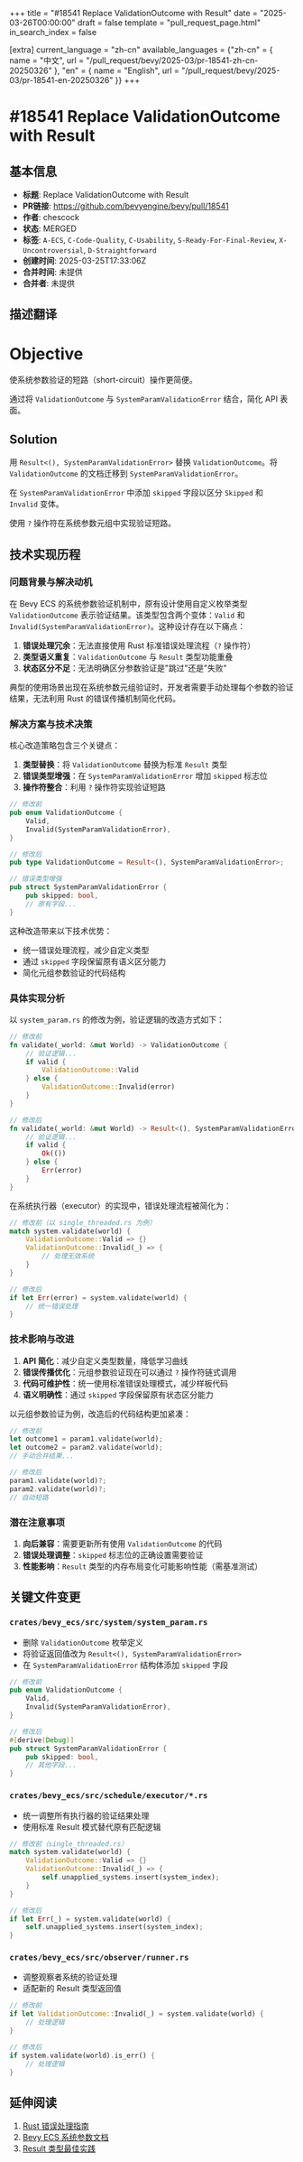 +++
title = "#18541 Replace ValidationOutcome with Result"
date = "2025-03-26T00:00:00"
draft = false
template = "pull_request_page.html"
in_search_index = false

[extra]
current_language = "zh-cn"
available_languages = {"zh-cn" = { name = "中文", url = "/pull_request/bevy/2025-03/pr-18541-zh-cn-20250326" }, "en" = { name = "English", url = "/pull_request/bevy/2025-03/pr-18541-en-20250326" }}
+++

# #18541 Replace ValidationOutcome with Result

## 基本信息
- **标题**: Replace ValidationOutcome with Result
- **PR链接**: https://github.com/bevyengine/bevy/pull/18541
- **作者**: chescock
- **状态**: MERGED
- **标签**: `A-ECS`, `C-Code-Quality`, `C-Usability`, `S-Ready-For-Final-Review`, `X-Uncontroversial`, `D-Straightforward`
- **创建时间**: 2025-03-25T17:33:06Z
- **合并时间**: 未提供
- **合并者**: 未提供

## 描述翻译

# Objective

使系统参数验证的短路（short-circuit）操作更简便。

通过将 `ValidationOutcome` 与 `SystemParamValidationError` 结合，简化 API 表面。

## Solution

用 `Result<(), SystemParamValidationError>` 替换 `ValidationOutcome`。将 `ValidationOutcome` 的文档迁移到 `SystemParamValidationError`。

在 `SystemParamValidationError` 中添加 `skipped` 字段以区分 `Skipped` 和 `Invalid` 变体。

使用 `?` 操作符在系统参数元组中实现验证短路。

## 技术实现历程

### 问题背景与解决动机

在 Bevy ECS 的系统参数验证机制中，原有设计使用自定义枚举类型 `ValidationOutcome` 表示验证结果。该类型包含两个变体：`Valid` 和 `Invalid(SystemParamValidationError)`。这种设计存在以下痛点：

1. **错误处理冗余**：无法直接使用 Rust 标准错误处理流程（`?` 操作符）
2. **类型语义重复**：`ValidationOutcome` 与 `Result` 类型功能重叠
3. **状态区分不足**：无法明确区分参数验证是"跳过"还是"失败"

典型的使用场景出现在系统参数元组验证时，开发者需要手动处理每个参数的验证结果，无法利用 Rust 的错误传播机制简化代码。

### 解决方案与技术决策

核心改造策略包含三个关键点：

1. **类型替换**：将 `ValidationOutcome` 替换为标准 `Result` 类型
2. **错误类型增强**：在 `SystemParamValidationError` 增加 `skipped` 标志位
3. **操作符整合**：利用 `?` 操作符实现验证短路

```rust
// 修改前
pub enum ValidationOutcome {
    Valid,
    Invalid(SystemParamValidationError),
}

// 修改后
pub type ValidationOutcome = Result<(), SystemParamValidationError>;

// 错误类型增强
pub struct SystemParamValidationError {
    pub skipped: bool,
    // 原有字段...
}
```

这种改造带来以下技术优势：
- 统一错误处理流程，减少自定义类型
- 通过 `skipped` 字段保留原有语义区分能力
- 简化元组参数验证的代码结构

### 具体实现分析

以 `system_param.rs` 的修改为例，验证逻辑的改造方式如下：

```rust
// 修改前
fn validate(_world: &mut World) -> ValidationOutcome {
    // 验证逻辑...
    if valid {
        ValidationOutcome::Valid
    } else {
        ValidationOutcome::Invalid(error)
    }
}

// 修改后
fn validate(_world: &mut World) -> Result<(), SystemParamValidationError> {
    // 验证逻辑...
    if valid {
        Ok(())
    } else {
        Err(error)
    }
}
```

在系统执行器（executor）的实现中，错误处理流程被简化为：

```rust
// 修改前（以 single_threaded.rs 为例）
match system.validate(world) {
    ValidationOutcome::Valid => {}
    ValidationOutcome::Invalid(_) => {
        // 处理无效系统
    }
}

// 修改后
if let Err(error) = system.validate(world) {
    // 统一错误处理
}
```

### 技术影响与改进

1. **API 简化**：减少自定义类型数量，降低学习曲线
2. **错误传播优化**：元组参数验证现在可以通过 `?` 操作符链式调用
3. **代码可维护性**：统一使用标准错误处理模式，减少样板代码
4. **语义明确性**：通过 `skipped` 字段保留原有状态区分能力

以元组参数验证为例，改造后的代码结构更加紧凑：

```rust
// 修改前
let outcome1 = param1.validate(world);
let outcome2 = param2.validate(world);
// 手动合并结果...

// 修改后
param1.validate(world)?;
param2.validate(world)?;
// 自动短路
```

### 潜在注意事项

1. **向后兼容**：需要更新所有使用 `ValidationOutcome` 的代码
2. **错误处理调整**：`skipped` 标志位的正确设置需要验证
3. **性能影响**：`Result` 类型的内存布局变化可能影响性能（需基准测试）

## 关键文件变更

### `crates/bevy_ecs/src/system/system_param.rs`
- 删除 `ValidationOutcome` 枚举定义
- 将验证返回值改为 `Result<(), SystemParamValidationError>`
- 在 `SystemParamValidationError` 结构体添加 `skipped` 字段

```rust
// 修改前
pub enum ValidationOutcome {
    Valid,
    Invalid(SystemParamValidationError),
}

// 修改后
#[derive(Debug)]
pub struct SystemParamValidationError {
    pub skipped: bool,
    // 其他字段...
}
```

### `crates/bevy_ecs/src/schedule/executor/*.rs`
- 统一调整所有执行器的验证结果处理
- 使用标准 Result 模式替代原有匹配逻辑

```rust
// 修改前（single_threaded.rs）
match system.validate(world) {
    ValidationOutcome::Valid => {}
    ValidationOutcome::Invalid(_) => {
        self.unapplied_systems.insert(system_index);
    }
}

// 修改后
if let Err(_) = system.validate(world) {
    self.unapplied_systems.insert(system_index);
}
```

### `crates/bevy_ecs/src/observer/runner.rs`
- 调整观察者系统的验证处理
- 适配新的 Result 类型返回值

```rust
// 修改前
if let ValidationOutcome::Invalid(_) = system.validate(world) {
    // 处理逻辑
}

// 修改后
if system.validate(world).is_err() {
    // 处理逻辑
}
```

## 延伸阅读

1. [Rust 错误处理指南](https://doc.rust-lang.org/book/ch09-00-error-handling.html)
2. [Bevy ECS 系统参数文档](https://bevyengine.org/learn/book/ecs/system-params/)
3. [Result 类型最佳实践](https://blog.burntsushi.net/rust-error-handling/)
